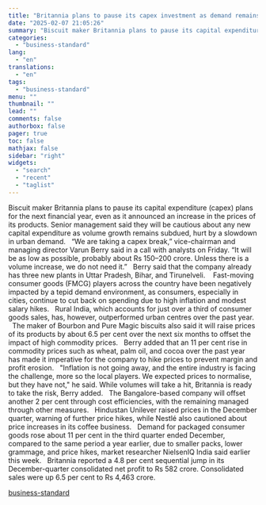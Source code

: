 ```yaml
---
title: "Britannia plans to pause its capex investment as demand remains weak"
date: "2025-02-07 21:05:26"
summary: "Biscuit maker Britannia plans to pause its capital expenditure (capex) plans for the next financial year, even as it announced an increase in the prices of its products. Senior management said they will be cautious about any new capital expenditure as volume growth remains subdued, hurt by a slowdown in..."
categories:
  - "business-standard"
lang:
  - "en"
translations:
  - "en"
tags:
  - "business-standard"
menu: ""
thumbnail: ""
lead: ""
comments: false
authorbox: false
pager: true
toc: false
mathjax: false
sidebar: "right"
widgets:
  - "search"
  - "recent"
  - "taglist"
---
```


Biscuit maker Britannia plans to pause its capital expenditure (capex) plans for the next financial year, even as it announced an increase in the prices of its products. Senior management said they will be cautious about any new capital expenditure as volume growth remains subdued, hurt by a slowdown in urban demand.
 
“We are taking a capex break,” vice-chairman and managing director Varun Berry said in a call with analysts on Friday. “It will be as low as possible, probably about Rs 150–200 crore. Unless there is a volume increase, we do not need it.”
 
Berry said that the company already has three new plants in Uttar Pradesh, Bihar, and Tirunelveli. 
 
Fast-moving consumer goods (FMCG) players across the country have been negatively impacted by a tepid demand environment, as consumers, especially in cities, continue to cut back on spending due to high inflation and modest salary hikes.
 
Rural India, which accounts for just over a third of consumer goods sales, has, however, outperformed urban centres over the past year.
 
The maker of Bourbon and Pure Magic biscuits also said it will raise prices of its products by about 6.5 per cent over the next six months to offset the impact of high commodity prices.
 
Berry added that an 11 per cent rise in commodity prices such as wheat, palm oil, and cocoa over the past year has made it imperative for the company to hike prices to prevent margin and profit erosion.
 
"Inflation is not going away, and the entire industry is facing the challenge, more so the local players. We expected prices to normalise, but they have not," he said. While volumes will take a hit, Britannia is ready to take the risk, Berry added.
 
The Bangalore-based company will offset another 2 per cent through cost efficiencies, with the remaining managed through other measures.
 
Hindustan Unilever raised prices in the December quarter, warning of further price hikes, while Nestlé also cautioned about price increases in its coffee business.
 
Demand for packaged consumer goods rose about 11 per cent in the third quarter ended December, compared to the same period a year earlier, due to smaller packs, lower grammage, and price hikes, market researcher NielsenIQ India said earlier this week.
 
Britannia reported a 4.8 per cent sequential jump in its December-quarter consolidated net profit to Rs 582 crore. Consolidated sales were up 6.5 per cent to Rs 4,463 crore.

[business-standard](https://www.business-standard.com/companies/news/britannia-plans-to-pause-its-capex-investment-as-demand-remains-weak-125020701542_1.html)

